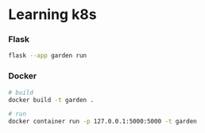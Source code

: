 # Learning k8s

### Flask

```bash
flask --app garden run
```


### Docker

```bash
# build
docker build -t garden .

# run
docker container run -p 127.0.0.1:5000:5000 -t garden
```
